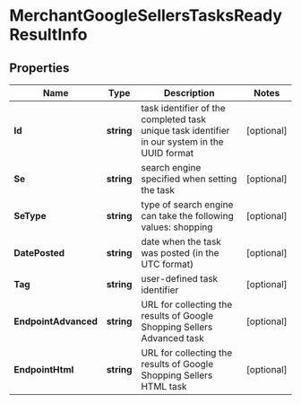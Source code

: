 # MerchantGoogleSellersTasksReadyResultInfo


## Properties

| Name | Type | Description | Notes |
|------------ | ------------- | ------------- | -------------|
**Id** | **string** | task identifier of the completed task<br>unique task identifier in our system in the UUID format |[optional]|
**Se** | **string** | search engine specified when setting the task |[optional]|
**SeType** | **string** | type of search engine<br>can take the following values: shopping |[optional]|
**DatePosted** | **string** | date when the task was posted (in the UTC format) |[optional]|
**Tag** | **string** | user-defined task identifier |[optional]|
**EndpointAdvanced** | **string** | URL for collecting the results of Google Shopping Sellers Advanced task |[optional]|
**EndpointHtml** | **string** | URL for collecting the results of Google Shopping Sellers HTML task |[optional]|